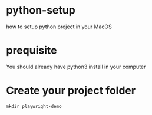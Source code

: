 # python-setup
how to setup python project in your MacOS

# prequisite 
You should already have python3 install in your computer

# Create your project folder
```commandline
mkdir playwright-demo
```
